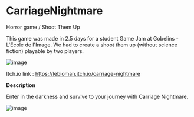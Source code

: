 # CarriageNightmare
Horror game / Shoot Them Up

This game was made in 2.5 days for a student Game Jam at Gobelins - L'Ecole de l'Image. We had to create a shoot them up (without science fiction) playable by two players.

![image](https://user-images.githubusercontent.com/45881846/147855541-c2e1e494-17ce-491e-bd97-63e791514dd5.png)

Itch.io link : https://lebioman.itch.io/carriage-nightmare

**Description**

Enter in the darkness and survive to your journey with Carriage Nightmare.

![image](https://user-images.githubusercontent.com/45881846/147855581-64310db2-b957-414c-845e-790eff19d48d.png)
